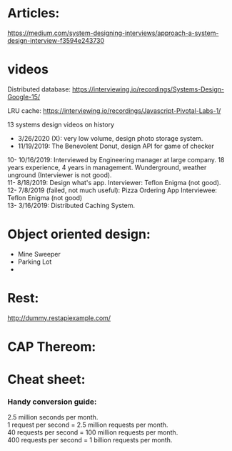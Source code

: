 # Articles: 

https://medium.com/system-designing-interviews/approach-a-system-design-interview-f3594e243730


# videos

Distributed database: 
https://interviewing.io/recordings/Systems-Design-Google-15/

LRU cache: 
https://interviewing.io/recordings/Javascript-Pivotal-Labs-1/

13 systems design videos on history

- 3/26/2020 (X): very low volume, design photo storage system. 
- 11/19/2019: The Benevolent Donut, design API for game of checker


10- 10/16/2019: Interviewed by Engineering manager at large company. 18 years experience, 4 years in management. Wunderground, weather unground (Interviewer is not good).   
11- 8/18/2019: Design what's app. Interviewer: Teflon Enigma (not good).  
12- 7/8/2019 (failed, not much useful): Pizza Ordering App   Interviewee: Teflon Enigma (not good)   
13- 3/16/2019: Distributed Caching System.  

# Object oriented design: 
- Mine Sweeper
- Parking Lot
- 

# Rest: 
http://dummy.restapiexample.com/

# CAP Thereom: 


# Cheat sheet: 
### Handy conversion guide:

2.5 million seconds per month.  
1 request per second = 2.5 million requests per month.  
40 requests per second = 100 million requests per month.  
400 requests per second = 1 billion requests per month.  
